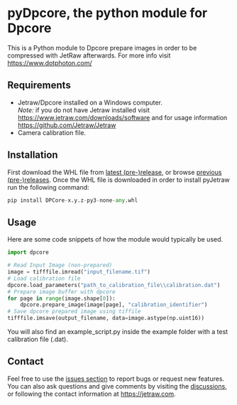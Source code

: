 # pyDpcore, the python module for Dpcore
This is a Python module to Dpcore prepare images in order to be compressed with JetRaw afterwards. For more info visit
https://www.dotphoton.com/

## Requirements
- Jetraw/Dpcore installed on a Windows computer.<br/>
*Note:* if you do not have Jetraw installed visit https://www.jetraw.com/downloads/software and for usage information https://github.com/Jetraw/Jetraw
- Camera calibration file. 

## Installation
First download the WHL file from [latest (pre-)release](https://github.com/Jetraw/pyDpcore/releases/download/21.06.23.1/DPCore-0.9.0-py3-none-any.whl), or browse [previous (pre-)releases](https://github.com/Jetraw/pyDpcore/releases). 
Once the WHL file is downloaded in order to install pyJetraw run the following command:

```python
pip install DPCore-x.y.z-py3-none-any.whl
```

## Usage
Here are some code snippets of how the module would typically be used.

```python
import dpcore

# Read Input Image (non-prepared)
image = tifffile.imread("input_filename.tif")
# Load calibration file
dpcore.load_parameters("path_to_calibration_file\\calibration.dat")
# Prepare image buffer with dpcore
for page in range(image.shape[0]):
    dpcore.prepare_image(image[page], "calibration_identifier")
# Save dpcore prepared image using tiffile
tifffile.imsave(output_filename, data=image.astype(np.uint16))
```

You will also find an example_script.py inside the example folder with a test calibration file (.dat). 

## Contact
Feel free to use the [issues section](https://github.com/Jetraw/pyDpcore/issues) to report bugs or request new features. You can also ask questions and give comments by visiting the [discussions](https://github.com/Jetraw/pyDpcore/discussions), or following the contact information at https://jetraw.com.
